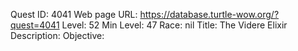 Quest ID: 4041
Web page URL: https://database.turtle-wow.org/?quest=4041
Level: 52
Min Level: 47
Race: nil
Title: The Videre Elixir
Description: 
Objective: 
